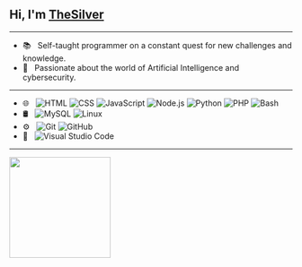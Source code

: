 ## Hi, I'm [TheSilver](https://github.com/TheSilver1023)

---
- 📚 &nbsp; Self-taught programmer on a constant quest for new challenges and knowledge.
- 🚀 &nbsp; Passionate about the world of Artificial Intelligence and cybersecurity.
  
---

- 🌐 &nbsp;
  ![HTML](https://img.shields.io/badge/-HTML-333333?style=flat&logo=HTML5)
  ![CSS](https://img.shields.io/badge/-CSS-333333?style=flat&logo=CSS3&logoColor=1572B6)
  ![JavaScript](https://img.shields.io/badge/-JavaScript-333333?style=flat&logo=javascript)
  ![Node.js](https://img.shields.io/badge/-Node.js-333333?style=flat&logo=node.js)
  ![Python](https://img.shields.io/badge/-Python-333333?style=flat&logo=python)
  ![PHP](https://img.shields.io/badge/-PHP-333333?style=flat&logo=php)
  ![Bash](https://img.shields.io/badge/-Bash-333333?style=flat&logo=gnubash)
- 🛢 &nbsp;
  ![MySQL](https://img.shields.io/badge/-MySQL-333333?style=flat&logo=mysql)
  ![Linux](https://img.shields.io/badge/-Linux-333333?style=flat&logo=linux)
- ⚙️ &nbsp;
  ![Git](https://img.shields.io/badge/-Git-333333?style=flat&logo=git)
  ![GitHub](https://img.shields.io/badge/-GitHub-333333?style=flat&logo=github)
- 🔧 &nbsp;
  ![Visual Studio Code](https://img.shields.io/badge/-Visual%20Studio%20Code-333333?style=flat&logo=visual-studio-code&logoColor=007ACC)

---

<p>
<a href="https://github.com/TheSilver1023">
  <img height="180em" src="https://github-readme-stats.vercel.app/api?username=TheSilver1023&show_icons=true&theme=radical" />
</a>
</p>
